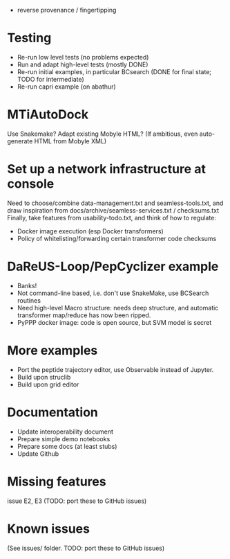 - reverse provenance / fingertipping

Testing
=======
- Re-run low level tests (no problems expected)
- Run and adapt high-level tests (mostly DONE)
- Re-run initial examples, in particular BCsearch (DONE for final state; TODO for intermediate)
- Re-run capri example (on abathur)

MTiAutoDock
===========
Use Snakemake?
Adapt existing Mobyle HTML?
(If ambitious, even auto-generate HTML from Mobyle XML)


Set up a network infrastructure at console
==========================================
Need to choose/combine data-management.txt and seamless-tools.txt,
 and draw inspiration from docs/archive/seamless-services.txt / checksums.txt
Finally, take features from usability-todo.txt, and think of how to regulate:
- Docker image execution (esp Docker transformers)
- Policy of whitelisting/forwarding certain transformer code checksums


DaReUS-Loop/PepCyclizer example
===============================
  - Banks!
  - Not command-line based, i.e. don't use SnakeMake, use BCSearch routines
  - Need high-level Macro structure: needs deep structure, and automatic transformer
    map/reduce has now been ripped.
  - PyPPP docker image: code is open source, but SVM model is secret

More examples
============
- Port the peptide trajectory editor, use Observable instead of Jupyter.
- Build upon struclib
- Build upon grid editor


Documentation
=============
- Update interoperability document
- Prepare simple demo notebooks
- Prepare some docs (at least stubs)
- Update Github

Missing features
================
issue E2, E3 (TODO: port these to GitHub issues)

Known issues
============
(See issues/ folder. TODO: port these to GitHub issues)
